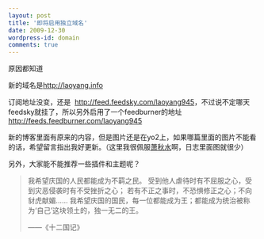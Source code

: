 ```yaml
---
layout: post
title: '即将启用独立域名'
date: 2009-12-30
wordpress-id: domain
comments: true
---
```

原因都知道

新的域名是<a href="../../">http://laoyang.info</a>

订阅地址没变，还是  <a title="http://feed.feedsky.com/laoyang945" href="http://feed.feedsky.com/laoyang945">http://feed.feedsky.com/laoyang945</a>，不过说不定哪天feedsky就挂了，所以另外启用了一个feedburner的地址<a title="http://feeds.feedburner.com/laoyang945" href="http://feeds.feedburner.com/laoyang945">http://feeds.feedburner.com/laoyang945</a>

新的博客里面有原来的内容，但是图片还是在yo2上，如果哪篇里面的图片不能看的话，希望留言指出我好更新。（这里我很佩服<a href="http://www.xiaoqiushui.com/" target="_blank">萧秋水</a>啊，日志里面图就很少）

另外，大家能不能推荐一些插件和主题呢？
<blockquote>我希望庆国的人民都能成为不羁之民。 受到他人虐待时有不屈服之心，受到灾恶侵袭时有不受挫折之心； 若有不正之事时，不恐惧修正之心；不向豺虎献媚……  我希望庆国的国民，每一位都能成为王；都能成为统治被称为‘自己’这块领土的，独一无二的王。

——《十二国记》</blockquote>
